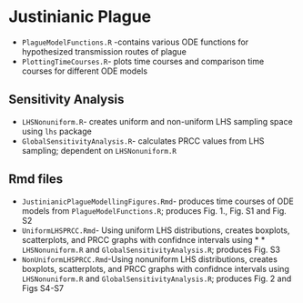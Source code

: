 # Justinianic Plague

* `PlagueModelFunctions.R` -contains various ODE functions for hypothesized transmission routes of plague
* `PlottingTimeCourses.R`- plots time courses and comparison time courses for different ODE models

## Sensitivity Analysis

* `LHSNonuniform.R`- creates uniform and non-uniform LHS sampling space using `lhs` package
* `GlobalSensitivityAnalysis.R`- calculates PRCC values from LHS sampling; dependent on `LHSNonuniform.R`

## Rmd files
* `JustinianicPlagueModellingFigures.Rmd`- produces time courses of ODE models from `PlagueModelFunctions.R`; produces Fig. 1., Fig. S1 and Fig. S2
* `UniformLHSPRCC.Rmd`- Using uniform LHS distributions, creates boxplots, scatterplots, and PRCC graphs with confidnce intervals using * * `LHSNonuniform.R` and `GlobalSensitivityAnalysis.R`; produces Fig. S3
* `NonUniformLHSPRCC.Rmd`-Using nonuniform LHS distributions, creates boxplots, scatterplots, and PRCC graphs with confidnce intervals using `LHSNonuniform.R` and `GlobalSensitivityAnalysis.R`; produces Fig. 2 and Figs S4-S7
